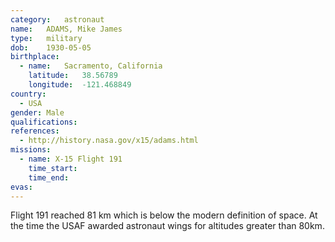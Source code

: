 ```yaml
---
category:	astronaut
name:	ADAMS, Mike James
type:	military
dob:	1930-05-05
birthplace:
  - name:	Sacramento, California
    latitude:	38.56789
    longitude:	-121.468849
country:
  - USA
gender:	Male
qualifications:
references:
  - http://history.nasa.gov/x15/adams.html
missions:
  - name: X-15 Flight 191
    time_start:   
    time_end:     
evas:
---
```


Flight 191 reached 81 km which is below the modern definition of space. At the time the USAF awarded astronaut wings for altitudes greater than 80km.